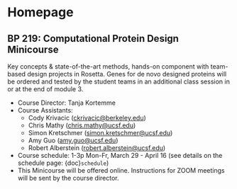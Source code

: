 Homepage
===

## BP 219: Computational Protein Design Minicourse

Key concepts & state-of-the-art methods, hands-on component with team-based design projects in Rosetta. Genes for de novo designed proteins will be ordered and tested by the student teams in an additional class session in or at the end of module 3.

- Course Director: Tanja Kortemme
- Course Assistants:
     - Cody Krivacic (ckrivacic@berkeley.edu)
     - Chris Mathy (chris.mathy@ucsf.edu)
     - Simon Kretschmer (simon.kretschmer@ucsf.edu)
     - Amy Guo (amy.guo@ucsf.edu)
     - Robert Alberstein (robert.alberstein@ucsf.edu)
- Course schedule: 1-3p Mon-Fr, March 29 - April 16 (see details on the schedule page: {doc}`schedule`)
- This Minicourse will be offered online. Instructions for ZOOM meetings will be sent by the course director.



